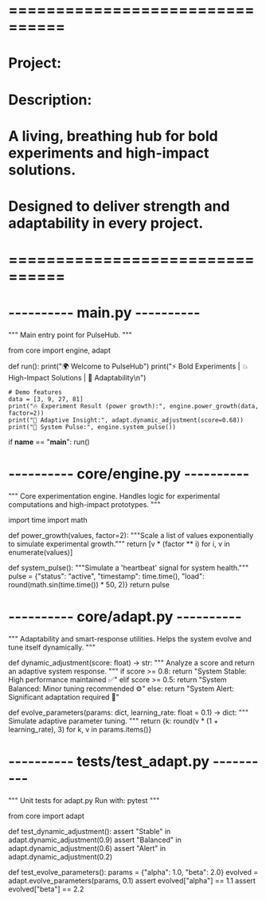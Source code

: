 # ================================
# Project: 
# Description:
# A living, breathing hub for bold experiments and high-impact solutions.
# Designed to deliver strength and adaptability in every project.
# ================================

# ---------- main.py ----------
"""
Main entry point for PulseHub.
"""

from core import engine, adapt


def run():
    print("🌍 Welcome to PulseHub")
    print("⚡ Bold Experiments | 💥 High-Impact Solutions | 🔁 Adaptability\n")

    # Demo features
    data = [3, 9, 27, 81]
    print("🔥 Experiment Result (power growth):", engine.power_growth(data, factor=2))
    print("🧠 Adaptive Insight:", adapt.dynamic_adjustment(score=0.68))
    print("💪 System Pulse:", engine.system_pulse())


if __name__ == "__main__":
    run()


# ---------- core/engine.py ----------
"""
Core experimentation engine.
Handles logic for experimental computations and high-impact prototypes.
"""

import time
import math

def power_growth(values, factor=2):
    """Scale a list of values exponentially to simulate experimental growth."""
    return [v * (factor ** i) for i, v in enumerate(values)]

def system_pulse():
    """Simulate a 'heartbeat' signal for system health."""
    pulse = {"status": "active", "timestamp": time.time(), "load": round(math.sin(time.time()) * 50, 2)}
    return pulse


# ---------- core/adapt.py ----------
"""
Adaptability and smart-response utilities.
Helps the system evolve and tune itself dynamically.
"""

def dynamic_adjustment(score: float) -> str:
    """
    Analyze a score and return an adaptive system response.
    """
    if score >= 0.8:
        return "System Stable: High performance maintained ✅"
    elif score >= 0.5:
        return "System Balanced: Minor tuning recommended ⚙️"
    else:
        return "System Alert: Significant adaptation required 🚨"

def evolve_parameters(params: dict, learning_rate: float = 0.1) -> dict:
    """
    Simulate adaptive parameter tuning.
    """
    return {k: round(v * (1 + learning_rate), 3) for k, v in params.items()}


# ---------- tests/test_adapt.py ----------
"""
Unit tests for adapt.py
Run with: pytest
"""

from core import adapt

def test_dynamic_adjustment():
    assert "Stable" in adapt.dynamic_adjustment(0.9)
    assert "Balanced" in adapt.dynamic_adjustment(0.6)
    assert "Alert" in adapt.dynamic_adjustment(0.2)

def test_evolve_parameters():
    params = {"alpha": 1.0, "beta": 2.0}
    evolved = adapt.evolve_parameters(params, 0.1)
    assert evolved["alpha"] == 1.1
    assert evolved["beta"] == 2.2
